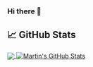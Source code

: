 ### Hi there 👋

<!--
**RudneyEduardo/RudneyEduardo** is a ✨ _special_ ✨ repository because its `README.md` (this file) appears on your GitHub profile.

Here are some ideas to get you started:

- 🔭 I’m currently working on ...
- 🌱 I’m currently learning ...
- 👯 I’m looking to collaborate on ...
- 🤔 I’m looking for help with ...
- 💬 Ask me about ...
- 📫 How to reach me: ...
- 😄 Pronouns: ...
- ⚡ Fun fact: ...
-->
## &#x1f4c8; GitHub Stats

<a href="https://github.com/RudneyEduardo/RudneyEduardo">
  <img align="center" src="https://github-readme-stats.vercel.app/api/top-langs/?username=RudneyEduardo&title_color=ffffff&text_color=c9cacc&icon_color=2bbc8a&bg_color=1d1f21&langs_count=3" />
</a>
<a href="https://github.com/RudneyEduardo/RudneyEduardo">
  <img align="center" src="https://github-readme-stats.vercel.app/api?username=RudneyEduardo&show_icons=true&line_height=27&count_private=true&title_color=ffffff&text_color=c9cacc&icon_color=2bbc8a&bg_color=1d1f21" alt="Martin's GitHub Stats" />
</a>


